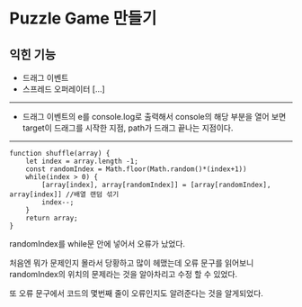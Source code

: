 # Puzzle Game 만들기
## 익힌 기능
- 드래그 이벤트
- 스프레드 오퍼레이터 [...]

---
- 드래그 이벤트의 e를 console.log로 출력해서 console의 해당 부분을 열어 보면 target이 드래그를 시작한 지점, path가 드래그 끝나는 지점이다.

---
```
function shuffle(array) {
    let index = array.length -1;
    const randomIndex = Math.floor(Math.random()*(index+1))
    while(index > 0) {
        [array[index], array[randomIndex]] = [array[randomIndex], array[index]] //배열 랜덤 섞기
        index--;
    }
    return array;
}
```
randomIndex를 while문 안에 넣어서 오류가 났었다.

처음엔 뭐가 문제인지 몰라서 당황하고 많이 헤맸는데 오류 문구를 읽어보니 randomIndex의 위치의 문제라는 것을 알아차리고 수정 할 수 있었다.

또 오류 문구에서 코드의 몇번째 줄이 오류인지도 알려준다는 것을 알게되었다.